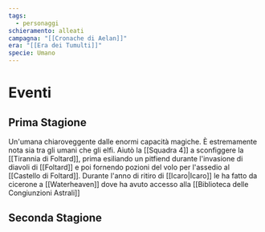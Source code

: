 ```yaml
---
tags:
  - personaggi
schieramento: alleati
campagna: "[[Cronache di Aelan]]"
era: "[[Era dei Tumulti]]"
specie: Umano
---
```

# Eventi
## Prima Stagione
Un'umana chiaroveggente  dalle enormi capacità magiche. È estremamente nota sia tra gli umani che gli elfi. Aiutò la [[Squadra 4]] a sconfiggere la [[Tirannia di Foltard]], prima esiliando un pitfiend durante l'invasione di diavoli di [[Foltard]] e poi fornendo pozioni del volo per l'assedio al [[Castello di Foltard]]. Durante l'anno di ritiro di [[Icaro|Icaro]] le ha fatto da cicerone a [[Waterheaven]] dove ha avuto accesso alla [[Biblioteca delle Congiunzioni Astrali]]

## Seconda Stagione
